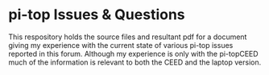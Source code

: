 pi-top Issues & Questions
=========================

This respository holds the source files and resultant pdf for a document giving my experience with the current state of various pi-top issues reported in this forum.  Although my experience is only with the pi-topCEED much of the information is relevant to both the CEED and the laptop version.